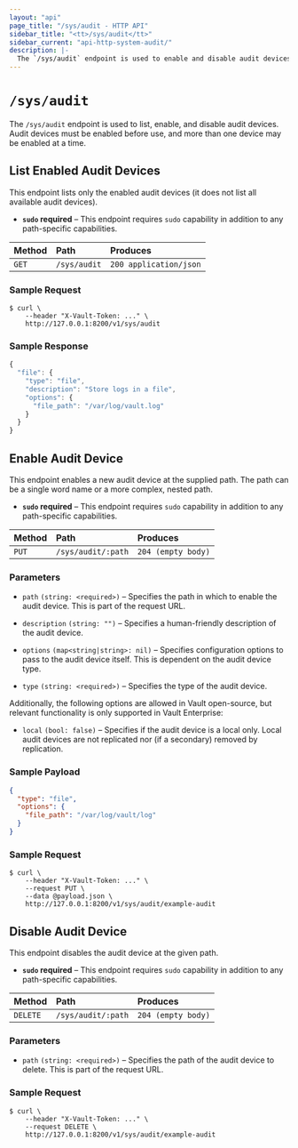 ```yaml
---
layout: "api"
page_title: "/sys/audit - HTTP API"
sidebar_title: "<tt>/sys/audit</tt>"
sidebar_current: "api-http-system-audit/"
description: |-
  The `/sys/audit` endpoint is used to enable and disable audit devices.
---
```


# `/sys/audit`

The `/sys/audit` endpoint is used to list, enable, and disable audit devices.
Audit devices must be enabled before use, and more than one device may be
enabled at a time.

## List Enabled Audit Devices

This endpoint lists only the enabled audit devices (it does not list all
available audit devices).

- **`sudo` required** – This endpoint requires `sudo` capability in addition to
  any path-specific capabilities.

| Method   | Path                         | Produces               |
| :------- | :--------------------------- | :--------------------- |
| `GET`    | `/sys/audit`                 | `200 application/json` |

### Sample Request

```
$ curl \
    --header "X-Vault-Token: ..." \
    http://127.0.0.1:8200/v1/sys/audit
```

### Sample Response

```javascript
{
  "file": {
    "type": "file",
    "description": "Store logs in a file",
    "options": {
      "file_path": "/var/log/vault.log"
    }
  }
}
```

## Enable Audit Device

This endpoint enables a new audit device at the supplied path. The path can be a
single word name or a more complex, nested path.

- **`sudo` required** – This endpoint requires `sudo` capability in addition to
  any path-specific capabilities.

| Method   | Path                         | Produces               |
| :------- | :--------------------------- | :--------------------- |
| `PUT`    | `/sys/audit/:path`           | `204 (empty body)`     |

### Parameters

- `path` `(string: <required>)` – Specifies the path in which to enable the audit
  device. This is part of the request URL.

- `description` `(string: "")` – Specifies a human-friendly description of the
  audit device.

- `options` `(map<string|string>: nil)` – Specifies configuration options to
  pass to the audit device itself. This is dependent on the audit device type.

- `type` `(string: <required>)` – Specifies the type of the audit device.

Additionally, the following options are allowed in Vault open-source, but
relevant functionality is only supported in Vault Enterprise:

- `local` `(bool: false)` – Specifies if the audit device is a local only. Local
  audit devices are not replicated nor (if a secondary) removed by replication.

### Sample Payload

```json
{
  "type": "file",
  "options": {
    "file_path": "/var/log/vault/log"
  }
}
```

### Sample Request

```
$ curl \
    --header "X-Vault-Token: ..." \
    --request PUT \
    --data @payload.json \
    http://127.0.0.1:8200/v1/sys/audit/example-audit
```

## Disable Audit Device

This endpoint disables the audit device at the given path.

- **`sudo` required** – This endpoint requires `sudo` capability in addition to
  any path-specific capabilities.

| Method   | Path                         | Produces               |
| :------- | :--------------------------- | :--------------------- |
| `DELETE` | `/sys/audit/:path`           | `204 (empty body)`     |

### Parameters

- `path` `(string: <required>)` – Specifies the path of the audit device to
  delete. This is part of the request URL.

### Sample Request

```
$ curl \
    --header "X-Vault-Token: ..." \
    --request DELETE \
    http://127.0.0.1:8200/v1/sys/audit/example-audit
```
